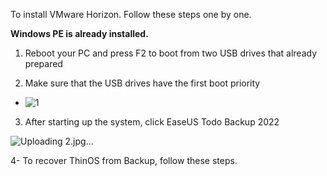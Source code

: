 To install VMware Horizon. Follow these steps one by one.


**Windows PE is already installed.**

1. Reboot your PC and press F2 to boot from two USB drives that already prepared

2.	Make sure that the USB drives have the first boot priority

- ![1](https://github.com/Tmtmohseni/Tmtmohseni/assets/162871906/a1f60a81-7f3b-47f4-b76a-bdf2237a1aa2)








3.	After starting up the system, click EaseUS Todo Backup 2022




![Uploading 2.jpg…]()







4-	To recover ThinOS from Backup, follow these steps.



